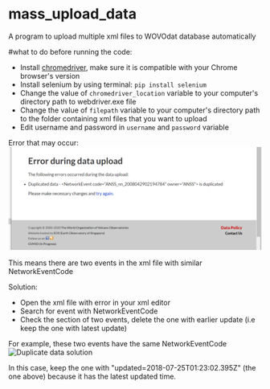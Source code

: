 # mass_upload_data

A program to upload multiple xml files to WOVOdat database automatically 

#what to do before running the code: 
- Install [chromedriver](https://chromedriver.chromium.org/downloads), make sure it is compatible with your Chrome browser's version
- Install selenium by using terminal:
`pip install selenium`
- Change the value of `chromedriver_location` variable to your computer's directory path to webdriver.exe file
- Change the value of `filepath` variable to your computer's directory path to the folder containing xml files that you want to upload
- Edit username and password in `username` and `password` variable

Error that may occur:
![Duplicate data error](https://github.com/hungdp123/mass_upload_data/blob/master/duplicate%20data%20error.png) 

This means there are two events in the xml file with similar NetworkEventCode

Solution:
- Open the xml file with error in your xml editor
- Search for event with NetworkEventCode
- Check the <comments> section of two events, delete the one with earlier update (i.e keep the one with latest update)
 
 For example, these two events have the same NetworkEventCode
 ![Duplicate data solution](https://drive.google.com/file/d/1IStygybUXPNWBY8b8BHjUYbwECQTim_Y/view)
 
 In this case, keep the one with "updated=2018-07-25T01:23:02.395Z" (the one above) because it has the latest updated time.
